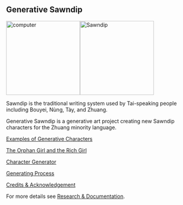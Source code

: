 ## Generative Sawndip

<img width="200" alt="computer" src="https://user-images.githubusercontent.com/89897082/163217563-f8b31502-de5d-43d7-941a-620195a10498.png"><img width="200" alt="Sawndip" src="https://user-images.githubusercontent.com/89897082/163217654-2d6ace05-77b0-42cb-b777-dd280ac7a02e.png">

Sawndip is the traditional writing system used by Tai-speaking people including Bouyei, Nùng, Tày, and Zhuang. 

Generative Sawndip is a generative art project creating new Sawndip characters for the Zhuang minority language.

[Examples of Generative Characters]()

[The Orphan Girl and the Rich Girl]()

[Character Generator]()

[Generating Process]()

[Credits & Acknowledgement]()

For more details see [Research & Documentation](https://observablehq.com/@stevenzhou01/cultural-identity-and-new-media-project).
